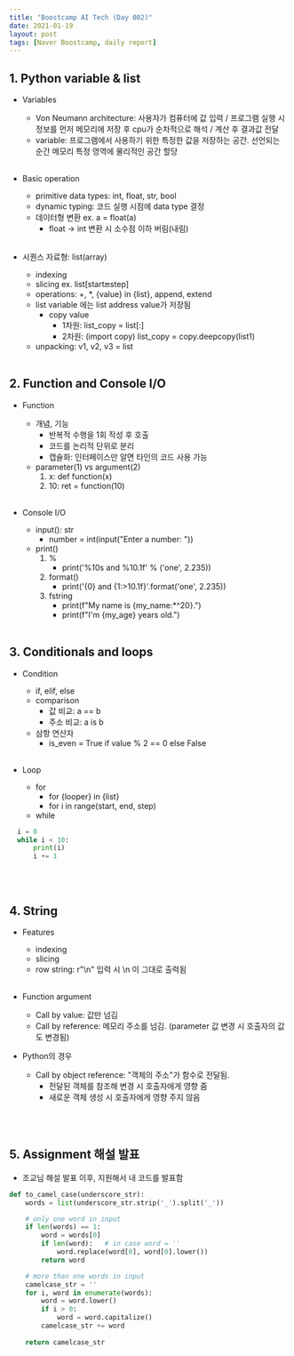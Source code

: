 ```yaml
---
title: "Boostcamp AI Tech (Day 002)"
date: 2021-01-19
layout: post
tags: [Naver Boostcamp, daily report]
---
```


## 1. Python variable & list

* Variables
  * Von Neumann architecture: 사용자가 컴퓨터에 값 입력 / 프로그램 실행 시 정보를 먼저 메모리에 저장 후 cpu가 순차적으로 해석 / 계산 후 결과값 전달
  * variable: 프로그램에서 사용하기 위한 특정한 값을 저장하는 공간. 선언되는 순간 메모리 특정 영역에 물리적인 공간 할당
<br><br>

* Basic operation
  * primitive data types: int, float, str, bool
  * dynamic typing: 코드 실행 시점에 data type 결정
  * 데이터형 변환 ex. a = float(a)
  	* float -> int 변환 시 소수점 이하 버림(내림)
<br><br>

* 시퀀스 자료형: list(array)
  * indexing
  * slicing ex. list[start:end:step]
  * operations: +, *, {value} in {list}, append, extend
  * list variable 에는 list address value가 저장됨
    * copy value
      * 1차원: list_copy = list[:]
      * 2차원: (import copy) list_copy = copy.deepcopy(list1)
  * unpacking: v1, v2, v3 = list
<br><br>

## 2. Function and Console I/O

* Function
  * 개념, 기능
    * 반복적 수행을 1회 작성 후 호출
    * 코드를 논리적 단위로 분리
    * 캡슐화: 인터페이스만 알면 타인의 코드 사용 가능
  * parameter(1) vs argument(2)
    1. x: def function(x)
    2. 10: ret = function(10)
<br><br>

* Console I/O
  * input(): str
    * number = int(input("Enter a number: "))
  * print()
    1. %
        * print('%10s and %10.1f' % ('one', 2.235))
    2. format()
        * print('{0} and {1:>10.1f}'.format('one', 2.235))
    3. fstring
        * print(f"My name is {my_name:*^20}.")
        * print(f"I'm {my_age} years old.")
<br><br>

## 3. Conditionals and loops

* Condition
  * if, elif, else
  * comparison
    * 값 비교: a == b
    * 주소 비교: a is b
  * 삼항 연산자
    * is_even = True if value % 2 == 0 else False
<br><br>

* Loop
  * for
    * for {looper} in {list}
    * for i in range(start, end, step)
  * while

``` python
  i = 0
  while i < 10:
      print(i)
      i += 1
```

<br><br>

## 4. String

* Features
  * indexing
  * slicing
  * row string: r"\n" 입력 시 \n 이 그대로 출력됨
<br><br>

* Function argument
  * Call by value: 값만 넘김
  * Call by reference: 메모리 주소를 넘김. (parameter 값 변경 시 호출자의 값도 변경됨)
* Python의 경우
  * Call by object reference: "객체의 주소"가 함수로 전달됨.
    * 전달된 객체를 참조해 변경 시 호출자에게 영향 줌
    * 새로운 객체 생성 시 호출자에게 영향 주지 않음

<br><br>

## 5. Assignment 해설 발표

* 조교님 해설 발표 이후, 지원해서 내 코드를 발표함

``` python
def to_camel_case(underscore_str):
    words = list(underscore_str.strip('_').split('_'))

    # only one word in input
    if len(words) == 1:
        word = words[0]
        if len(word):   # in case word = ''
            word.replace(word[0], word[0].lower())
        return word

    # more than one words in input
    camelcase_str = ''
    for i, word in enumerate(words):
        word = word.lower()
        if i > 0:
            word = word.capitalize()
        camelcase_str += word
        
    return camelcase_str
```

